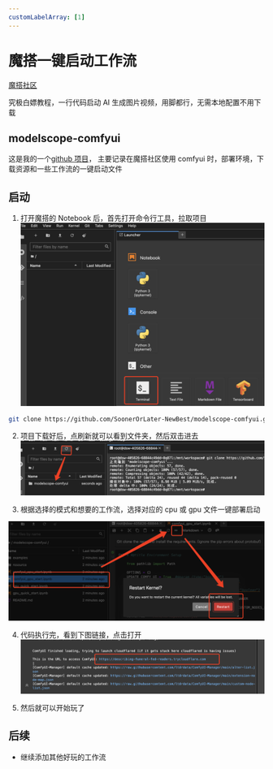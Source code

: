 ```yaml
---
customLabelArray: [1]
---
```


# <Label :level='1'/> 魔搭一键启动工作流

[魔搭社区](https://www.modelscope.cn/)

究极白嫖教程，一行代码启动 AI 生成图片视频，用脚都行，无需本地配置不用下载

## modelscope-comfyui

这是我的一个[github 项目](https://github.com/SoonerOrLater-NewBest/modelscope-comfyui)，
主要记录在魔搭社区使用 comfyui 时，部署环境，下载资源和一些工作流的一键启动文件

## 启动

1. 打开魔搭的 Notebook 后，首先打开命令行工具，拉取项目
   ![alt text](./modaimgs/image.png)

```bash
git clone https://github.com/SoonerOrLater-NewBest/modelscope-comfyui.git
```

2. 项目下载好后，点刷新就可以看到文件夹，然后双击进去
   ![alt text](./modaimgs/image1.png)

3. 根据选择的模式和想要的工作流，选择对应的 cpu 或 gpu 文件一键部署启动

![alt text](./modaimgs/image2.png)

4. 代码执行完，看到下图链接，点击打开
   ![alt text](./modaimgs/image3.png)

5. 然后就可以开始玩了

## 后续

- 继续添加其他好玩的工作流
